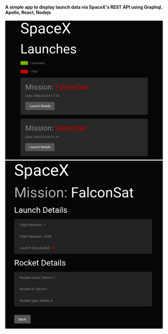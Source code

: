 
#### A simple app to display launch data via SpaceX's REST API using Graphql, Apollo, React, Nodejs 

![Launches](img1.png)
![Launch](img2.png)